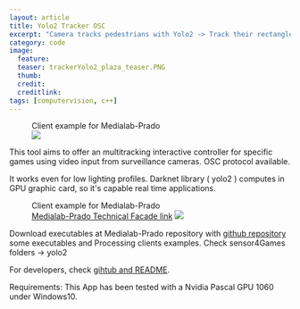 ```yaml
---
layout: article
title: Yolo2 Tracker OSC
excerpt: "Camera tracks pedestrians with Yolo2 -> Track their rectangle positions and dimensions -> Identify certain actions -> Send all filtered results by OSC (or others Network protocols if you wish) for a Real-Time use. I have this running around 17 Fps using a Nvidia 1060 graphics card"
category: code
image:
  feature:
  teaser: trackerYolo2_plaza_teaser.PNG
  thumb:
  credit:
  creditlink:
tags: [computervision, c++]
---
```


<figure class="one">
	<figcaption>Client example for Medialab-Prado</figcaption>
	<img src="https://c1.staticflickr.com/5/4601/25356852558_bbab6d98cc.jpg">
</figure>

This tool aims to offer an multitracking interactive controller for specific games using video input from surveillance cameras. OSC protocol available.

It works even for low lighting profiles. Darknet library ( yolo2 ) computes in GPU graphic card, so it's capable real time applications.

<figure class="one">
	<figcaption>Client example for Medialab-Prado</figcaption>
	<a href="https://medialab-prado.es/article/fachada_digital_informacion_tecnica">Medialab-Prado Technical Facade link</a>
	<img src="https://c1.staticflickr.com/5/4736/25356850868_dcac9ae3fb_c.jpg">
</figure>

Download executables at Medialab-Prado repository with [github repository](https://github.com/medialab-prado/RecursosFachada) some executables and Processing clients examples. Check sensor4Games folders -> yolo2

For developers, check [gihtub and README](https://github.com/carlesgutierrez/fachada-yolo2Tracking/).

Requirements:
This App has been tested with a Nvidia Pascal GPU 1060 under Windows10.
